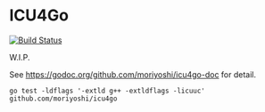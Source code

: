 ICU4Go
======

[![Build Status](https://travis-ci.org/moriyoshi/icu4go.svg)](https://travis-ci.org/moriyoshi/icu4go)

W.I.P.

See https://godoc.org/github.com/moriyoshi/icu4go-doc for detail.
```
go test -ldflags '-extld g++ -extldflags -licuuc' github.com/moriyoshi/icu4go
```

